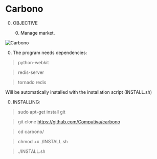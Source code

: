 Carbono
=======

0. OBJECTIVE

	0. Manage market.

![Carbono](https://scontent-mia1-1.xx.fbcdn.net/hphotos-xfp1/v/t1.0-9/10003051_939606849448321_5610226584802721035_n.png?oh=9c1849c499f0ef19048c25063a29bdc8&oe=57131148)


0. The program needs dependencies: 

> python-webkit

> redis-server

> tornado redis

Will be automatically installed with the installation script (INSTALL.sh)


0. INSTALLING:


> sudo apt-get install git

> git clone https://github.com/Computiva/carbono

> cd carbono/

> chmod +x ./INSTALL.sh

> ./INSTALL.sh
